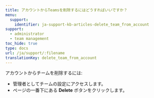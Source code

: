 ```yaml
---
title: アカウントからTeamsを削除するにはどうすればいいですか？
menu:
  support:
    identifier: ja-support-kb-articles-delete_team_from_account
support:
  - administrator
  - team management
toc_hide: true
type: docs
url: /ja/support/:filename
translationKey: delete_team_from_account
---
```

アカウントからチームを削除するには:

- 管理者としてチームの設定にアクセスします。
- ページの一番下にある **Delete** ボタンをクリックします。